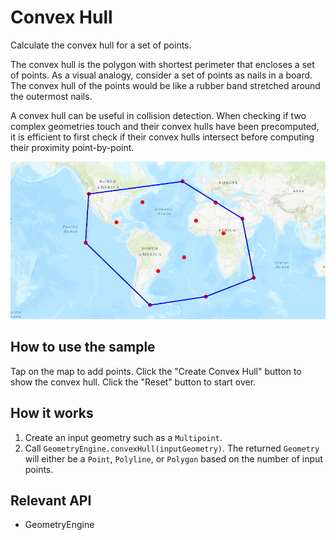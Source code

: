 # Convex Hull

Calculate the convex hull for a set of points.

The convex hull is the polygon with shortest perimeter that encloses a set of points. As a visual analogy, consider a set of points as nails in a board. The convex hull of the points would be like a rubber band stretched around the outermost nails.

A convex hull can be useful in collision detection. When checking if two complex geometries touch and their convex hulls have been precomputed, it is efficient to first check if their convex hulls intersect before computing their proximity point-by-point.

![](ConvexHull.png)

## How to use the sample

Tap on the map to add points. Click the "Create Convex Hull" button to show the convex hull. Click the "Reset" button to start over.

## How it works

1.  Create an input geometry such as a `Multipoint`.
2.  Call `GeometryEngine.convexHull(inputGeometry)`. The returned `Geometry` will either be a `Point`, `Polyline`, or `Polygon` based on the number of input points.

## Relevant API

*   GeometryEngine
